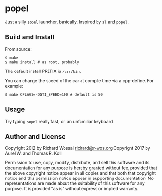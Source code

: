 popel
===

Just a silly [`sopel`](https://sopel.chat) launcher, basically. Inspired by `sl` and `popel`.

Build and Install
-----------------

From source:

    $ make
    $ make install # as root, probably

The default install PREFIX is `/usr/bin`.

You can change the speed of the car at compile time via a cpp-define.
For example:

    $ make CFLAGS=-DGTI_SPEED=100 # default is 50

Usage
-----

Try typing `sopel` really fast, on an unfamiliar keyboard.

Author and License
------------------

Copyright 2012 by Richard Wossal <richard@r-wos.org>
Copyright 2017 by Aurel W. and Thomas R. Koll

Permission to use, copy, modify, distribute, and sell this software
and its documentation for any purpose is hereby granted without fee,
provided that the above copyright notice appear in all copies and
that both that copyright notice and this permission notice appear in
supporting documentation.  No representations are made about the
suitability of this software for any purpose.  It is provided "as
is" without express or implied warranty.

